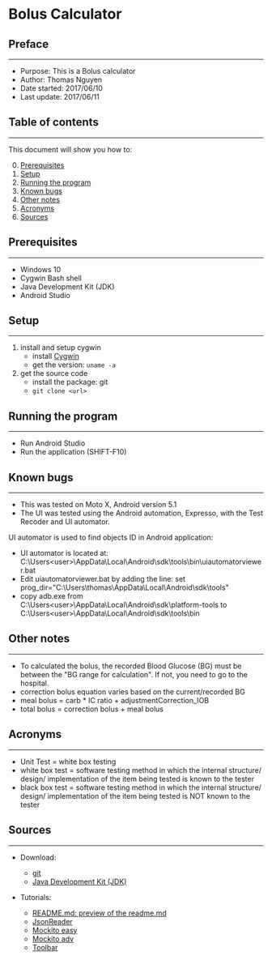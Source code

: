 # Bolus Calculator

## Preface
---

* Purpose: This is a Bolus calculator
* Author: Thomas Nguyen
* Date started: 2017/06/10
* Last update: 2017/06/11

## Table of contents
---

This document will show you how to:

0. [Prerequisites](#Prerequisites)
1. [Setup](#Setup)
2. [Running the program](#Running-the-program)
3. [Known bugs](#Known-bugs)
4. [Other notes](#Other-notes)
5. [Acronyms](#Acronyms)
6. [Sources](#Sources)

## Prerequisites
---

* Windows 10
* Cygwin Bash shell
* Java Development Kit (JDK)
* Android Studio

## Setup
---

1. install and setup cygwin
    * install [Cygwin](https://cygwin.com/install.html)
    * get the version: `uname -a`
2. get the source code
    * install the package: git
    * `git clone <url>`

## Running the program
---

* Run Android Studio
* Run the application (SHIFT-F10)

## Known bugs
---

* This was tested on Moto X, Android version 5.1
* The UI was tested using the Android automation, Expresso, with the Test Recoder and UI automator.

UI automator is used to find objects ID in Android application:
* UI automator is located at: C:\Users\<user>\AppData\Local\Android\sdk\tools\bin\uiautomatorviewer.bat
* Edit uiautomatorviewer.bat by adding the line: set prog_dir="C:\Users\thomas\AppData\Local\Android\sdk\tools\"
* copy adb.exe from C:\Users\<user>\AppData\Local\Android\sdk\platform-tools to C:\Users\<user>\AppData\Local\Android\sdk\tools\bin

## Other notes
---

* To calculated the bolus, the recorded Blood Glucose (BG) must be between the "BG range for calculation". If not, you need to go to the hospital.
* correction bolus equation varies based on the current/recorded BG
* meal bolus = carb * IC ratio + adjustmentCorrection_IOB
* total bolus = correction bolus + meal bolus

## Acronyms
---

* Unit Test = white box testing
* white box test = software testing method in which the internal structure/ design/ implementation of the item being tested is known to the tester
* black box test = software testing method in which the internal structure/ design/ implementation of the item being tested is NOT known to the tester

## Sources
---

* Download:

    * [git](https://git-scm.com/)
    * [Java Development Kit (JDK)](http://www.oracle.com/technetwork/java/javase/downloads/index.html)

* Tutorials:

    * [README.md: preview of the readme.md](http://dillinger.io/)
    * [JsonReader](https://developer.android.com/reference/android/util/JsonReader.html)
    * [Mockito easy](https://gojko.net/2009/10/23/mockito-in-six-easy-examples/)
    * [Mockito adv](https://examples.javacodegeeks.com/core-java/mockito/mockito-hello-world-example/)
    * [Toolbar](http://abhiandroid.com/materialdesign/toolbar)
